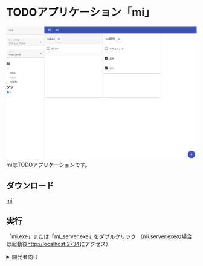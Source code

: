 # TODOアプリケーション「mi」
![mi](https://raw.githubusercontent.com/mt3hr/mi/main/document/img/mi.png)  
miはTODOアプリケーションです。  

## ダウンロード
[mi](https://github.com/mt3hr/mi/releases/latest)  

## 実行
「mi.exe」または「mi_server.exe」をダブルクリック
（mi.server.exeの場合は起動後[http://localhost:2734](http://localhost:2734)にアクセス）

<details>
<summary>開発者向け</summary>

### 開発環境

### セットアップ
1. Golang バージョン1.20の開発環境を用意する
2. Cコンパイラを用意する（cgo使用のため）
3. Node.js バージョン18.12.1の開発環境を用意する
4. 以下のスクリプトを実行する
```
npm i
```

### ビルド・インストール

アプリケーションインストール
```
npm run install_app
```

サーバインストール
```
npm run install_build
```
</details>